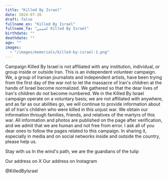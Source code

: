 ```yaml
---
title: "Killed By Israel"
date: 2024-07-26
draft: false
fullname_en: "Killed By Israel"
fullname_fa: "کمپین Killed By Israel"
birthdate: ""
deathdate: ""
age: ""
images:
  - "/images/memorials/killed-by-israel-1.png"
---
```


Campaign Killed By Israel is not affiliated with any institution, individual, or group inside or outside Iran. This is an independent volunteer campaign. We, a group of Iranian journalists and independent artists, have been trying from the first day of the war not to let the massacre of Iran's children at the hands of Israel become normalized. We gathered so that the dear lives of Iran's children do not become numbered. We in the Killed By Israel campaign operate on a voluntary basis; we are not affiliated with anywhere, and as far as our abilities go, we will continue to provide information about all of Iran's children who were killed in this unjust war. We obtain our information through families, friends, and relatives of the martyrs of this war. All information and photos are published on the page after verification, and we admit that we are human and not free from error. I ask all of you dear ones to follow the pages related to this campaign. In sharing it, especially in media and on social networks inside and outside the country, please help us.

Stay with us
In the wind's path, we are the guardians of the tulip

Our address on X
Our address on Instagram

@KilledByIsrael